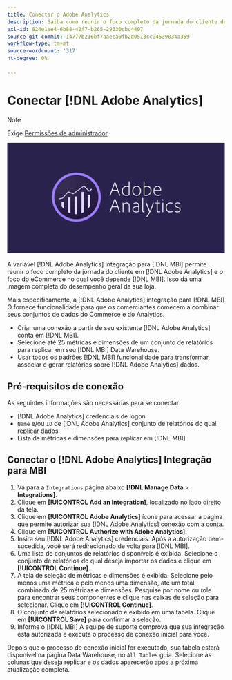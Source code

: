 ```yaml
---
title: Conectar o Adobe Analytics
description: Saiba como reunir o foco completo da jornada do cliente do [!DNL Adobe Analytics] e o foco do eCommerce no qual você depende [!DNL MBI].
exl-id: 824e1ee4-6b88-42f7-b265-29330dbc4407
source-git-commit: 14777b216bf7aaeea0fb2d0513cc94539034a359
workflow-type: tm+mt
source-wordcount: '317'
ht-degree: 0%

---
```


# Conectar [!DNL Adobe Analytics]

>[!NOTE]
>
>Exige [Permissões de administrador](../../../administrator/user-management/user-management.md).

![](../../../assets/adobe-analytic-slogo.png)

A variável [!DNL Adobe Analytics] integração para [!DNL MBI] permite reunir o foco completo da jornada do cliente em [!DNL Adobe Analytics] e o foco do eCommerce no qual você depende [!DNL MBI]. Isso dá uma imagem completa do desempenho geral da sua loja.

Mais especificamente, a [!DNL Adobe Analytics] integração para [!DNL MBI] O fornece funcionalidade para que os comerciantes comecem a combinar seus conjuntos de dados do Commerce e do Analytics.
- Criar uma conexão a partir de seu existente [!DNL Adobe Analytics] conta em [!DNL MBI].
- Selecione até 25 métricas e dimensões de um conjunto de relatórios para replicar em seu [!DNL MBI] Data Warehouse.
- Usar todos os padrões [!DNL MBI] funcionalidade para transformar, associar e gerar relatórios sobre [!DNL Adobe Analytics] dados.

## Pré-requisitos de conexão

As seguintes informações são necessárias para se conectar:
- [!DNL Adobe Analytics] credenciais de logon
- `Name` e/ou `ID` de [!DNL Adobe Analytics] conjunto de relatórios do qual replicar dados
- Lista de métricas e dimensões para replicar em [!DNL MBI]

## Conectar o [!DNL Adobe Analytics] Integração para MBI

1. Vá para a `Integrations` página abaixo **[!DNL Manage Data** > **Integrations]**.
1. Clique em **[!UICONTROL Add an Integration]**, localizado no lado direito da tela.
1. Clique em **[!UICONTROL Adobe Analytics]** ícone para acessar a página que permite autorizar sua [!DNL Adobe Analytics] conexão com a conta.
1. Clique em **[!UICONTROL Authorize with Adobe Analytics]**.
1. Insira seu [!DNL Adobe Analytics] credenciais. Após a autorização bem-sucedida, você será redirecionado de volta para [!DNL MBI].
1. Uma lista de conjuntos de relatórios disponíveis é exibida. Selecione o conjunto de relatórios do qual deseja importar os dados e clique em **[!UICONTROL Continue]**.
1. A tela de seleção de métricas e dimensões é exibida. Selecione pelo menos uma métrica e pelo menos uma dimensão, até um total combinado de 25 métricas e dimensões. Pesquise por nome ou role para encontrar seus componentes e clique nas caixas de seleção para selecionar. Clique em **[!UICONTROL Continue]**.
1. O conjunto de relatórios selecionado é exibido em uma tabela. Clique em **[!UICONTROL Save]** para confirmar a seleção.
1. Informe o [!DNL MBI] A equipe de suporte comprova que sua integração está autorizada e executa o processo de conexão inicial para você.

Depois que o processo de conexão inicial for executado, sua tabela estará disponível na página Data Warehouse, no `All Tables` guia. Selecione as colunas que deseja replicar e os dados aparecerão após a próxima atualização completa.
